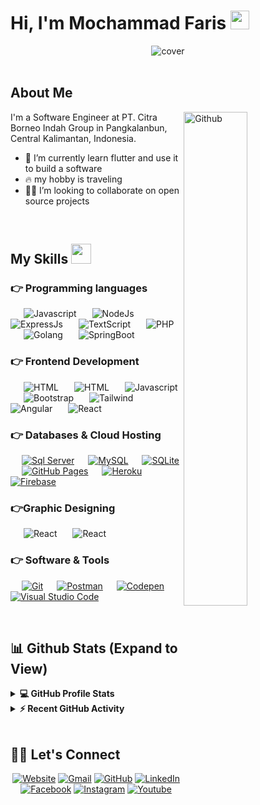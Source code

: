 <h1> Hi, I'm Mochammad Faris <img src = "https://raw.githubusercontent.com/MartinHeinz/MartinHeinz/master/wave.gif" width = 30px> </h1>

<div align="center">
  <img width="" height = "" src="https://miro.medium.com/max/1444/1*Z5-lWkyzcRB5ahgm9qyxvg.png" alt="cover" />
</div>

<br/>


<h2> About Me </h2>

<img width="45%" align="right" alt="Github" src="https://raw.githubusercontent.com/onimur/.github/master/.resources/git-header.svg" />

I'm a Software Engineer at PT. Citra Borneo Indah Group in Pangkalanbun, Central Kalimantan, Indonesia.

- 🔭 I’m currently learn flutter and use it to build a software
- 🔥 my hobby is traveling
- 🧑‍💻 I’m looking to collaborate on open source projects

<br/>

## My Skills <img src = "https://media2.giphy.com/media/QssGEmpkyEOhBCb7e1/giphy.gif?cid=ecf05e47a0n3gi1bfqntqmob8g9aid1oyj2wr3ds3mg700bl&rid=giphy.gif" width = 32px>

### 👉 Programming languages

<p align="left">
	
&emsp;&ensp;![Javascript](https://img.shields.io/badge/JavaScript%20-%23F7DF1E.svg?logo=javascript&logoColor=white)
&emsp;&ensp;![NodeJs](https://img.shields.io/badge/NodeJs-6DB33F.svg?style=flat&logo=node.js&logoColor=white)
&emsp;&ensp;![ExpressJs](https://img.shields.io/badge/ExpressJs%20-%23F7DF1E.svg?logo=express&logoColor=black)
&emsp;&ensp;![TextScript](https://img.shields.io/badge/Text%20Script-%23007396.svg?logo=Text-Script&logoColor=white)
&emsp;&ensp;![PHP](https://img.shields.io/badge/PHP-%23777BB4.svg?logo=php&logoColor=white)
&emsp;&ensp;![Golang](https://img.shields.io/badge/GOLANG-%231572B6.svg?style=flat&logo=go&logoColor=white)
&emsp;&ensp;![SpringBoot](https://img.shields.io/badge/Spring%20Boot-6DB33F.svg?style=flat&logo=Spring-Boot&logoColor=white)

</p>

### 👉 Frontend Development

<p align="left"> 
  
&emsp;&ensp;![HTML](https://img.shields.io/badge/HTML5%20-%23E34F26.svg?logo=html5&logoColor=white)
&emsp;&ensp;![HTML](https://img.shields.io/badge/CSS%20-%231572B6.svg?logo=css3&logoColor=white)
&emsp;&ensp;![Javascript](https://img.shields.io/badge/JavaScript%20-%23F7DF1E.svg?logo=javascript&logoColor=white)
&emsp;&ensp;![Bootstrap](https://img.shields.io/badge/Bootstrap-%23563D7C.svg?style=flat&logo=bootstrap&logoColor=white)
&emsp;&ensp;![Tailwind](https://img.shields.io/badge/Tailwind%20-%231572B6.svg?logo=tailwind-css&logoColor=white)
&emsp;&ensp;![Angular](https://img.shields.io/badge/angular-%23DD0031.svg?style=flat&logo=angular&logoColor=white)
&emsp;&ensp;![React](https://img.shields.io/badge/ReactJs-%23563D7C.svg?style=flat&logo=React&logoColor=white)

</p>

### 👉 Databases & Cloud Hosting

<p align="left">
  &emsp;
    <a href="https://www.sql-server.com/"><img alt="Sql Server" src="https://img.shields.io/badge/SQL Server-00000F?style=flat&logo=SQL-Server&logoColor=white"></a>
  &emsp;
    <a href="https://www.mysql.com/"><img alt="MySQL" src="https://img.shields.io/badge/MySQL-00000F?style=flat&logo=mysql&logoColor=white"></a>
  &emsp;
    <a href="https://www.sqlite.org/"><img alt="SQLite" src ="https://img.shields.io/badge/SQLite-07405E?style=flat&logo=sqlite&logoColor=white"/></a>
  &emsp;
    <a href="https://www.github.com"><img alt="GitHub Pages" src="https://img.shields.io/badge/GitHub%20Pages-%23327FC7.svg?style=flat&logo=github&logoColor=white"></a>
  &emsp;
    <a href="https://www.heroku.com/"><img alt="Heroku" src="https://img.shields.io/badge/Heroku%20-%23430098.svg?logo=heroku&logoColor=white"></a>  
  &emsp;
    <a href="https://firebase.google.com/"><img alt="Firebase" src ="https://img.shields.io/badge/Firebase-ffca28?style=flate&logo=firebase&logoColor=black"></a>
 &emsp; 
</p>

### 👉Graphic Designing
<p align="left">
  
 &emsp;&ensp;![React](https://img.shields.io/badge/Figma-9999FF?style=flate&logo=Figma&logoColor=white)
 &emsp;&ensp;![React](https://img.shields.io/badge/Canva-%2300C4CC.svg?style=flat&logo=Canva&logoColor=white)
 
 </p>

### 👉 Software & Tools

<p>
 &emsp;
    <a href="#"><img alt="Git" src="https://img.shields.io/badge/Git%20-%23F05033.svg?logo=git&logoColor=white"></a>
 &emsp;
    <a href="#"><img alt="Postman" src="https://img.shields.io/badge/Postman-FF6C37?style=flat&logo=postman&logoColor=white"></a>
  &emsp;
    <a href="#"><img alt="Codepen" src="https://img.shields.io/badge/Codepen-000000.svg?logo=codepen&logoColor=white"></a> 
  &emsp;
    <a href="#"><img alt="Visual Studio Code" src="https://img.shields.io/badge/Visual%20Studio%20Code-0078d7.svg?logo=visual-studio-code&logoColor=white"></a>
</p>

<br/>

## 📊 Github Stats (Expand to View)

<details> 
  <summary><b>💻 GitHub Profile Stats</b></summary>
  <br/>
	<row style="text-align: justify">
		<column>
  <span align="left">
    <a href="https://github.com/mofris">
      <img align="center" src="https://github-readme-stats.vercel.app/api?username=mofris&show_icons=true&locale=en&theme=algolia" alt="Mochammad Faris" height="192px"/>
    </a>
  </span>
		</column>
		<column>
  <span  align="right">
    <img src="https://github-readme-stats.vercel.app/api/top-langs?username=candida18&show_icons=true&locale=en&layout=compact&theme=algolia" alt="candida18" height="192px"/>
   </span>
		</column>
	</row>
  <br/><br/>
  <b>Note:</b> Top languages is only a metric of the languages my public code consists of and doesn't reflect experience or skill level.
  </p>
</details>

<details>
  <summary><b>⚡ Recent GitHub Activity</b></summary>
  <br/>
	<a href="https://github.com/mofris"><img alt="Mochammad Faris's Activity Graph" src="https://github-readme-activity-graph.vercel.app/graph?username=mofris&custom_title=Mochammad%20Faris's%20Contribution%20Graph&theme=react-dark" /></a>
  <br/>

</details>

<br/>

## 🙋‍♀️ Let's Connect

<p align="center">
  <a href="https://candida18.github.io/"><img src="https://img.icons8.com/bubbles/50/000000/web.png" alt="Website"/></a>
	<a href="mailto:mochammadfaris001@gmail.com"><img src="https://img.icons8.com/bubbles/50/000000/gmail.png" alt="Gmail"/></a>
	<a href="https://github.com/mofris"><img src="https://img.icons8.com/bubbles/50/000000/github.png" alt="GitHub"/></a>
	<a href="https://linkedin.com/in/mochammad-faris-14244a209"><img src="https://img.icons8.com/bubbles/50/000000/linkedin.png" alt="LinkedIn"/></a>
	<a href="https://www.facebook.com/mochammadfaris"><img src="https://img.icons8.com/bubbles/50/000000/facebook-new.png" alt="Facebook"/></a>
	<a href="https://instagram.com/daisysunday___"><img src="https://img.icons8.com/bubbles/50/000000/instagram.png" alt="Instagram"/></a>
	<a href="https://www.youtube.com/channel/#"><img src="https://img.icons8.com/bubbles/50/000000/youtube.png" alt="Youtube"/></a>
	
</p>

